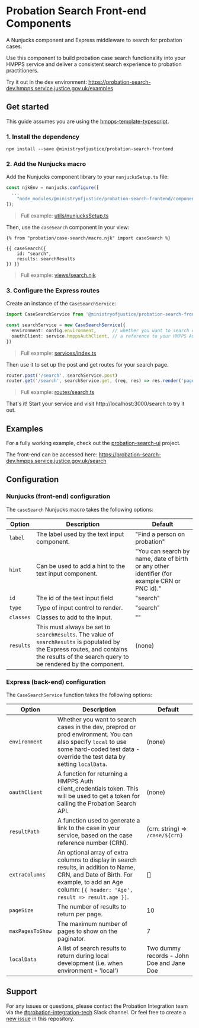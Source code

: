 # Probation Search Front-end Components

A Nunjucks component and Express middleware to search for probation cases.

Use this component to build probation case search functionality into your HMPPS service and deliver a consistent search
experience to probation practitioners.

Try it out in the dev environment: https://probation-search-dev.hmpps.service.justice.gov.uk/examples

## Get started

This guide assumes you are using
the [hmpps-template-typescript](https://github.com/ministryofjustice/hmpps-template-typescript).

### 1. Install the dependency

```shell
npm install --save @ministryofjustice/probation-search-frontend
```

### 2. Add the Nunjucks macro

Add the Nunjucks component library to your `nunjucksSetup.ts` file:

```typescript
const njkEnv = nunjucks.configure([
  ...
    "node_modules/@ministryofjustice/probation-search-frontend/components" // <-- add this
]);
```

> Full example:
> [utils/nunjucksSetup.ts](https://github.com/ministryofjustice/probation-search-ui/blob/main/server/utils/nunjucksSetup.ts)


Then, use the `caseSearch` component in your view:

```nunjucks
{% from "probation/case-search/macro.njk" import caseSearch %}

{{ caseSearch({ 
    id: "search", 
    results: searchResults 
}) }}
```

> Full example:
> [views/search.njk](https://github.com/ministryofjustice/probation-search-ui/blob/main/server/views/pages/search.njk)

### 3. Configure the Express routes

Create an instance of the `CaseSearchService`:

```ts
import CaseSearchService from '@ministryofjustice/probation-search-frontend/service/caseSearchService'

const searchService = new CaseSearchService({
  environment: config.environment,      // whether you want to search cases in the dev, preprod or prod environment 
  oauthClient: service.hmppsAuthClient, // a reference to your HMPPS Auth client
})
```

> Full example:
> [services/index.ts](https://github.com/ministryofjustice/probation-search-ui/blob/main/server/services/index.ts)


Then use it to set up the post and get routes for your search page.

```ts
router.post('/search', searchService.post)
router.get('/search', searchService.get, (req, res) => res.render('pages/search'))
```

> Full example:
> [routes/search.ts](https://github.com/ministryofjustice/probation-search-ui/blob/main/server/routes/search.ts)

That's it! Start your service and visit http://localhost:3000/search to try it out.

## Examples

For a fully working example, check out
the [probation-search-ui](https://github.com/ministryofjustice/probation-search-ui) project.

The front-end can be accessed here: https://probation-search-dev.hmpps.service.justice.gov.uk/search

## Configuration

### Nunjucks (front-end) configuration

The `caseSearch` Nunjucks macro takes the following options:

| Option    | Description                                                                                                                                                                                | Default                                                                                      |
|-----------|--------------------------------------------------------------------------------------------------------------------------------------------------------------------------------------------|----------------------------------------------------------------------------------------------|
| `label`   | The label used by the text input component.                                                                                                                                                | "Find a person on probation"                                                                 |
| `hint`    | Can be used to add a hint to the text input component.                                                                                                                                     | "You can search by name, date of birth or any other identifier (for example CRN or PNC id)." |
| `id`      | The id of the text input field                                                                                                                                                             | "search"                                                                                     |
| `type`    | Type of input control to render.                                                                                                                                                           | "search"                                                                                     |
| `classes` | Classes to add to the input.                                                                                                                                                               | ""                                                                                           |
| `results` | This must always be set to `searchResults`. The value of `searchResults` is populated by the Express routes, and contains the results of the search query to be rendered by the component. | (none)                                                                                       |

### Express (back-end) configuration

The `CaseSearchService` function takes the following options:

| Option           | Description                                                                                                                                                                                   | Default                                   |
|------------------|-----------------------------------------------------------------------------------------------------------------------------------------------------------------------------------------------|-------------------------------------------|
| `environment`    | Whether you want to search cases in the dev, preprod or prod environment. You can also specify `local` to use some hard-coded test data - override the test data by setting `localData`.      | (none)                                    |
| `oauthClient`    | A function for returning a HMPPS Auth client_credentials token. This will be used to get a token for calling the Probation Search API.                                                        | (none)                                    |
| `resultPath`     | A function used to generate a link to the case in your service, based on the case reference number (CRN).                                                                                     | (crn: string) => `/case/${crn}`           |
| `extraColumns`   | An optional array of extra columns to display in search results, in addition to Name, CRN, and Date of Birth. For example, to add an Age column: `[{ header: 'Age', result => result.age }]`. | []                                        |
| `pageSize`       | The number of results to return per page.                                                                                                                                                     | 10                                        |
| `maxPagesToShow` | The maximum number of pages to show on the paginator.                                                                                                                                         | 7                                         |
| `localData`      | A list of search results to return during local development (i.e. when environment = 'local')                                                                                                 | Two dummy records - John Doe and Jane Doe |

## Support

For any issues or questions, please contact the Probation Integration team via
the [#probation-integration-tech](https://mojdt.slack.com/archives/C02HQ4M2YQN) Slack channel. Or feel free to create
a [new issue](https://github.com/ministryofjustice/probation-search-frontend/issues/new) in this repository.